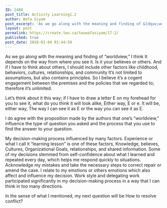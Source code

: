 ```yaml
---
ID: 2488
post_title: Activity Learning1.2
author: Wafa Siyam
post_excerpt: 'As we go along with the meaning and finding of &ldquo;worldview,&rdquo; I think It depends on the way from where you see it. Is it your believes or others. And if I have to think about others, I should include other factors like childhood, behaviors, cultures, relationships, and community It&rsquo;s not limited to assumptions, but &hellip; <p><a href="https://create.twu.ca/twuwafasiyam/17-2/">Continue reading<span> "Activity Learning1.2"</span></a></p>'
layout: post
permalink: https://create.twu.ca/twuwafasiyam/17-2/
published: true
post_date: 2018-01-04 01:44:50
---
```

As we go along with the meaning and finding of “worldview,” I think It depends on the way from where you see it. Is it your believes or others. And if I have to think about others, I should include other factors like childhood, behaviors, cultures, relationships, and community It&#8217;s not limited to assumptions, but also contains principles. So I believe it’s a cogent engagement between the premises and the policies that we regarded to; therefore it&#8217;s unlimited.

Let&#8217;s think about it this way; if I have to draw a letter E on my forehead for you to see it, what do you think it will look alike, Either way, E or e. It will be, either way, The way I can see it as E or the way you can see it as E.

I do agree with the proposition made by the authors that one&#8217;s &#8220;worldview,&#8221; influence the type of question you asked and the process that you use to find the answer to your question.

My decision-making process influenced by many factors. Experience or what I call it &#8220;learning lesson&#8221; is one of these factors, Knowledge, believes, Cultures, Organizational Goals, relationships, and shared information. Some of my decisions stemmed from self-confidence about what I learned and repeated every day, which helps me respond quickly to situations. Acknowledge my mistakes and take the necessary steps to correct repair or amend the case. I relate to my emotions or others emotions which also affect and influence my decision. Work style and delegating work participated significantly in my decision-making process in a way that I can think in too many directions.

In the sense of what I mentioned, my next question will be How to resolve conflict?